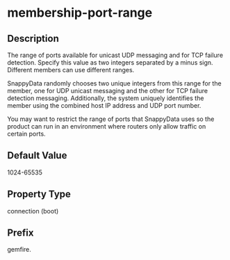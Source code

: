 # membership-port-range

## Description

The range of ports available for unicast UDP messaging and for TCP failure detection. Specify this value as two integers separated by a minus sign. Different members can use different ranges.

SnappyData randomly chooses two unique integers from this range for the member, one for UDP unicast messaging and the other for TCP failure detection messaging. Additionally, the system uniquely identifies the member using the combined host IP address and UDP port number.

You may want to restrict the range of ports that SnappyData uses so the product can run in an environment where routers only allow traffic on certain ports.

## Default Value

1024-65535

## Property Type

connection (boot)

## Prefix

gemfire.
